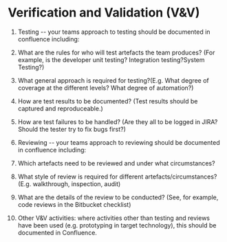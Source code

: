 # Verification and Validation (V&V)

1.  Testing -- your teams approach to testing should be documented in confluence including:

1.  What are the rules for who will test artefacts the team produces? (For example, is the developer unit testing? Integration testing?System Testing?)
2.  What general approach is required for testing?(E.g. What degree of coverage at the different levels? What degree of automation?)
3.  How are test results to be documented? (Test results should be captured and reproduceable.)
4.  How are test failures to be handled? (Are they all to be logged in JIRA? Should the tester try to fix bugs first?)

3.  Reviewing -- your teams approach to reviewing should be documented in confluence including:

1.  Which artefacts need to be reviewed and under what circumstances?
2.  What style of review is required for different artefacts/circumstances? (E.g. walkthrough, inspection, audit)
3.  What are the details of the review to be conducted? (See, for example, code reviews in the Bitbucket checklist)

5.  Other V&V activities: where activities other than testing and reviews have been used (e.g. prototyping in target technology), this should be documented in Confluence.